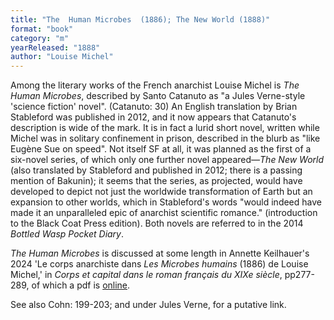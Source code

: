 ```yaml
---
title: "The  Human Microbes  (1886); The New World (1888)"
format: "book"
category: "m"
yearReleased: "1888"
author: "Louise Michel"
---
```

Among the literary works of the French anarchist Louise  Michel is _The Human Microbes_, described by Santo Catanuto as "a Jules Verne-style 'science  fiction' novel". (Catanuto: 30) An English translation by Brian Stableford was  published in 2012, and it now appears that Catanuto's description is wide of the  mark. It is in fact a lurid short novel, written while Michel was in solitary  confinement in prison, described in the blurb as "like Eugène Sue on speed". Not  itself SF at all, it was planned as the first of a six-novel series, of which  only one further novel appeared—<em>The New World</em> (also translated by  Stableford and published in 2012; there is a passing mention of Bakunin); it  seems that the series, as projected, would have developed to depict not just the  worldwide transformation of Earth but an expansion to other worlds, which in  Stableford's words "would indeed have made it an unparalleled epic of anarchist  scientific romance." (introduction to the Black Coat Press edition). Both  novels are referred to in the 2014 _Bottled Wasp Pocket Diary_.

_The Human Microbes_ is discussed at some length in Annette Keilhauer's 2024 'Le corps anarchiste dans _Les Microbes humains_ (1886) de Louise Michel,' in _Corps et capital dans le roman français du XIXe 
siècle_, pp277-289, of which a pdf is <a href="https://link.springer.com/content/pdf/10.57088/978-3-7329-9032-0_15.pdf"> online</a>.

See also Cohn: 199-203; and under Jules  Verne, for a putative link.
